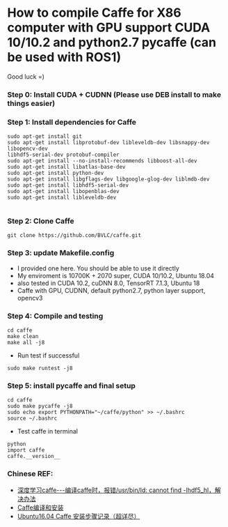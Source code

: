 # How to compile Caffe for X86 computer with GPU support CUDA 10/10.2 and python2.7 pycaffe (can be used with ROS1)
Good luck =)

### Step 0: Install CUDA + CUDNN (Please use DEB install to make things easier)
### Step 1: Install dependencies for Caffe
```
sudo apt-get install git
sudo apt-get install libprotobuf-dev libleveldb-dev libsnappy-dev libopencv-dev
libhdf5-serial-dev protobuf-compiler
sudo apt-get install --no-install-recommends libboost-all-dev
sudo apt-get install libatlas-base-dev
sudo apt-get install python-dev
sudo apt-get install libgflags-dev libgoogle-glog-dev liblmdb-dev
sudo apt-get install libhdf5-serial-dev
sudo apt-get install libopenblas-dev
sudo apt-get install libleveldb-dev


```
### Step 2: Clone Caffe
```
git clone https://github.com/BVLC/caffe.git
```
### Step 3: update Makefile.config
* I provided one here. You should be able to use it directly
* My enviroment is 10700K + 2070 super, CUDA 10/10.2, Ubuntu 18.04
* also tested in CUDA 10.2, cuDNN 8.0, TensorRT 7.1.3, Ubuntu 18
* Caffe with GPU, CUDNN, default python2.7, python layer support, opencv3

### Step 4: Compile and testing
```
cd caffe
make clean
make all -j8
```
* Run test if successful
```
sudo make runtest -j8

```
### Step 5: install pycaffe and final setup
```
cd caffe
sudo make pycaffe -j8
sudo echo export PYTHONPATH="~/caffe/python" >> ~/.bashrc
source ~/.bashrc
```
* Test caffe in terminal
```
python
import caffe
caffe.__version__
```

### Chinese REF:
* [深度学习caffe---编译caffe时，报错/usr/bin/ld: cannot find -lhdf5_hl，解决办法](https://blog.csdn.net/bhniunan/article/details/104123916)
*  [Caffe编译和安装](https://blog.csdn.net/chentyjpm/article/details/98182925?ops_request_misc=%257B%2522request%255Fid%2522%253A%2522162558356416780255243276%2522%252C%2522scm%2522%253A%252220140713.130102334.pc%255Fall.%2522%257D&request_id=162558356416780255243276&biz_id=0&utm_medium=distribute.pc_search_result.none-task-blog-2~all~first_rank_v2~rank_v29-3-98182925.first_rank_v2_pc_rank_v29&utm_term=caffe++%E7%BC%96%E8%AF%91&spm=1018.2226.3001.4187)
* [Ubuntu16.04 Caffe 安装步骤记录（超详尽）](https://blog.csdn.net/yhaolpz/article/details/71375762?ops_request_misc=%257B%2522request%255Fid%2522%253A%2522162558409416780274136816%2522%252C%2522scm%2522%253A%252220140713.130102334..%2522%257D&request_id=162558409416780274136816&biz_id=0&utm_medium=distribute.pc_search_result.none-task-blog-2~all~top_positive~default-1-71375762.first_rank_v2_pc_rank_v29&utm_term=caffe%E5%AE%89%E8%A3%85&spm=1018.2226.3001.4187#t8)
